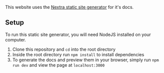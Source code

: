 This website uses the [Nextra static site generator](https://nextra.site/docs) for it's docs.  

## Setup
To run this static site generator, you will need NodeJS installed on your computer.

1. Clone this repository and `cd` into the root directory
2. Inside the root directory run `npm install` to install dependencies
3. To generate the docs and preview them in your browser, simply run `npm run dev` and view the page at `localhost:3000`